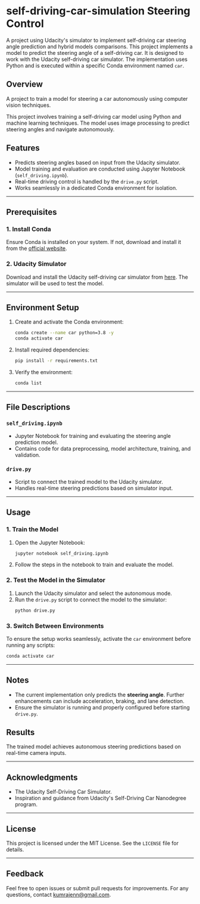 # self-driving-car-simulation Steering Control
A project using Udacity's simulator to implement self-driving car steering angle prediction and hybrid models comparisons.
This project implements a model to predict the steering angle of a self-driving car. It is designed to work with the Udacity self-driving car simulator. The implementation uses Python and is executed within a specific Conda environment named `car`.

## Overview
A project to train a model for steering a car autonomously using computer vision techniques.

This project involves training a self-driving car model using Python and machine learning techniques. The model uses image processing to predict steering angles and navigate autonomously.

## Features
- Predicts steering angles based on input from the Udacity simulator.
- Model training and evaluation are conducted using Jupyter Notebook (`self_driving.ipynb`).
- Real-time driving control is handled by the `drive.py` script.
- Works seamlessly in a dedicated Conda environment for isolation.

---

## Prerequisites

### 1. Install Conda
Ensure Conda is installed on your system. If not, download and install it from the [official website](https://docs.conda.io/projects/conda/en/latest/user-guide/install/).

### 2. Udacity Simulator
Download and install the Udacity self-driving car simulator from [here](https://github.com/udacity/self-driving-car-sim). The simulator will be used to test the model.

---

## Environment Setup

1. Create and activate the Conda environment:
    ```bash
    conda create --name car python=3.8 -y
    conda activate car
    ```

2. Install required dependencies:
    ```bash
    pip install -r requirements.txt
    ```

3. Verify the environment:
    ```bash
    conda list
    ```
---

## File Descriptions

### `self_driving.ipynb`
- Jupyter Notebook for training and evaluating the steering angle prediction model.
- Contains code for data preprocessing, model architecture, training, and validation.

### `drive.py`
- Script to connect the trained model to the Udacity simulator.
- Handles real-time steering predictions based on simulator input.

---

## Usage

### 1. Train the Model
1. Open the Jupyter Notebook:
    ```bash
    jupyter notebook self_driving.ipynb
    ```
2. Follow the steps in the notebook to train and evaluate the model.

### 2. Test the Model in the Simulator
1. Launch the Udacity simulator and select the autonomous mode.
2. Run the `drive.py` script to connect the model to the simulator:
    ```bash
    python drive.py
    ```

### 3. Switch Between Environments
To ensure the setup works seamlessly, activate the `car` environment before running any scripts:
```bash
conda activate car
```

---

## Notes
- The current implementation only predicts the **steering angle**. Further enhancements can include acceleration, braking, and lane detection.
- Ensure the simulator is running and properly configured before starting `drive.py`.


## Results
The trained model achieves autonomous steering predictions based on real-time camera inputs.

---

## Acknowledgments
- The Udacity Self-Driving Car Simulator.
- Inspiration and guidance from Udacity's Self-Driving Car Nanodegree program.

---

## License
This project is licensed under the MIT License. See the `LICENSE` file for details.

---

## Feedback
Feel free to open issues or submit pull requests for improvements. For any questions, contact kumrajenn@gmail.com.
